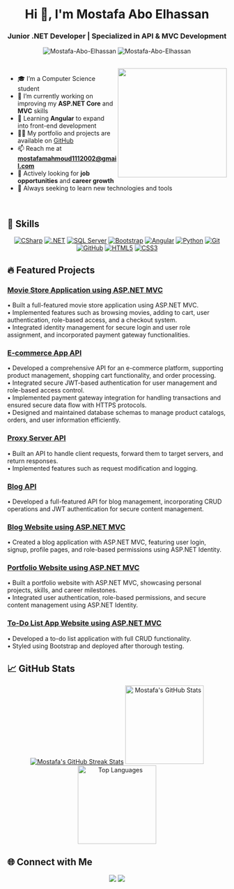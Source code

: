 <h1 align="center">Hi 👋, I'm Mostafa Abo Elhassan</h1>
<h3 align="center">Junior .NET Developer | Specialized in API & MVC Development</h3>

<p align="center">
  <img src="https://komarev.com/ghpvc/?username=Mostafa-Abo-Elhassan&label=Profile%20views&color=0e75b6&style=flat" alt="Mostafa-Abo-Elhassan" />
  <img src="https://img.shields.io/github/followers/Mostafa-Abo-Elhassan?label=Followers" alt="Mostafa-Abo-Elhassan" />
</p>

<br>

<img align="right" src="https://user-images.githubusercontent.com/63050133/156676671-d5b2e362-97d4-4404-9447-dd71ddfea82f.gif" width="250px" />

- 🎓 I’m a Computer Science student
- 🔭 I’m currently working on improving my **ASP.NET Core** and **MVC** skills
- 🌱 Learning **Angular** to expand into front-end development
- 👨‍💻 My portfolio and projects are available on [GitHub](https://github.com/Mostafa-Abo-Elhassan)
- 📫 Reach me at **mostafamahmoud1112002@gmail.com**
- 💼 Actively looking for **job opportunities** and **career growth**
- 🧠 Always seeking to learn new technologies and tools

<br>

## 🚀 Skills
<p align="center">
    <a href="https://docs.microsoft.com/en-us/dotnet/csharp/" title="CSharp"><img src="https://img.shields.io/badge/C%23-%23239120.svg?style=for-the-badge&logo=c-sharp&logoColor=white" alt="CSharp"/></a>
    <a href="https://dotnet.microsoft.com/" title=".NET"><img src="https://img.shields.io/badge/.NET-%23007ACC.svg?style=for-the-badge&logo=dotnet&logoColor=white" alt=".NET"/></a>
    <a href="https://www.microsoft.com/en-us/sql-server" title="SQL Server"><img src="https://img.shields.io/badge/SQL%20Server-CC2927.svg?style=for-the-badge&logo=microsoftsqlserver&logoColor=white" alt="SQL Server"/></a>
    <a href="https://getbootstrap.com/" title="Bootstrap"><img src="https://img.shields.io/badge/Bootstrap-%23563D7C.svg?style=for-the-badge&logo=bootstrap&logoColor=white" alt="Bootstrap"/></a>
    <a href="https://angular.io/" title="Angular"><img src="https://img.shields.io/badge/Angular-DD0031?style=for-the-badge&logo=angular&logoColor=white" alt="Angular"/></a>
    <a href="https://www.python.org/" title="Python"><img src="https://img.shields.io/badge/python-3670A0?style=for-the-badge&logo=python&logoColor=ffdd54" alt="Python"/></a>
    <a href="https://git-scm.com/" title="Git"><img src="https://img.shields.io/badge/git-%23F05033.svg?style=for-the-badge&logo=git&logoColor=white" alt="Git"/></a>
    <a href="https://github.com/" title="GitHub"><img src="https://img.shields.io/badge/github-%23121011.svg?style=for-the-badge&logo=github&logoColor=white" alt="GitHub"/></a>
    <a href="https://www.w3.org/TR/html5/" title="HTML5"><img src="https://img.shields.io/badge/html5-%23E34F26.svg?style=for-the-badge&logo=html5&logoColor=white" alt="HTML5"/></a>
    <a href="https://www.w3.org/Style/CSS/" title="CSS3"><img src="https://img.shields.io/badge/css3-%23157122B6.svg?style=for-the-badge&logo=css3&logoColor=white" alt="CSS3"/></a>
</p>

## 🔥 Featured Projects

### [Movie Store Application using ASP.NET MVC](https://github.com/Mostafa-Abo-Elhassan/mvc-movie-store)
• Built a full-featured movie store application using ASP.NET MVC.  
• Implemented features such as browsing movies, adding to cart, user authentication, role-based access, and a checkout system.  
• Integrated identity management for secure login and user role assignment, and incorporated payment gateway functionalities.

### [E-commerce App API](https://github.com/Mostafa-Abo-Elhassan/e-commerce-api)
• Developed a comprehensive API for an e-commerce platform, supporting product management, shopping cart functionality, and order processing.  
• Integrated secure JWT-based authentication for user management and role-based access control.  
• Implemented payment gateway integration for handling transactions and ensured secure data flow with HTTPS protocols.  
• Designed and maintained database schemas to manage product catalogs, orders, and user information efficiently.

### [Proxy Server API](https://github.com/Mostafa-Abo-Elhassan/proxy-server-api)
• Built an API to handle client requests, forward them to target servers, and return responses.  
• Implemented features such as request modification and logging.

### [Blog API](https://github.com/Mostafa-Abo-Elhassan/BlogaatAPI)
• Developed a full-featured API for blog management, incorporating CRUD operations and JWT authentication for secure content management.

### [Blog Website using ASP.NET MVC](https://github.com/Mostafa-Abo-Elhassan/Blogaat)
• Created a blog application with ASP.NET MVC, featuring user login, signup, profile pages, and role-based permissions using ASP.NET Identity.

### [Portfolio Website using ASP.NET MVC](https://github.com/Mostafa-Abo-Elhassan/portfolio-website)
• Built a portfolio website with ASP.NET MVC, showcasing personal projects, skills, and career milestones.  
• Integrated user authentication, role-based permissions, and secure content management using ASP.NET Identity.

### [To-Do List App Website using ASP.NET MVC](https://github.com/Mostafa-Abo-Elhassan/To-Do-App)
• Developed a to-do list application with full CRUD functionality.  
• Styled using Bootstrap and deployed after thorough testing.

## 📈 GitHub Stats
<p align="center">
    <a href="https://github-readme-streak-stats.herokuapp.com/?user=Mostafa-Abo-Elhassan&theme=tokyonight"><img src="https://github-readme-streak-stats.herokuapp.com/?user=Mostafa-Abo-Elhassan&theme=tokyonight" alt="Mostafa's GitHub Streak Stats" /></a>
    <a href="https://github-readme-stats.vercel.app/api?username=Mostafa-Abo-Elhassan&show_icons=true&theme=tokyonight"><img src="https://github-readme-stats.vercel.app/api?username=Mostafa-Abo-Elhassan&show_icons=true&theme=tokyonight" alt="Mostafa's GitHub Stats" height="180"/></a>
    <a href="https://github-readme-stats.vercel.app/api/top-langs/?username=Mostafa-Abo-Elhassan&layout=compact&theme=tokyonight"><img src="https://github-readme-stats.vercel.app/api/top-langs/?username=Mostafa-Abo-Elhassan&layout=compact&theme=tokyonight" alt="Top Languages" height="180"/></a>
</p>

## 🌐 Connect with Me
<p align="center">
    <a href="mailto:mostafamahmoud1112002@gmail.com" title="Gmail"><img src="https://img.shields.io/badge/gmail-%23F05033.svg?style=for-the-badge&logo=gmail&logoColor=white"/></a>
    <a href="https://www.linkedin.com/in/mostafa-aboelhassan/" title="LinkedIn"><img src="https://img.shields.io/badge/linkedin-%230077B5.svg?style=for-the-badge&logo=linkedin&logoColor=white"/></a>
</p>
